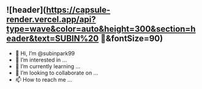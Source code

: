 ![header](https://capsule-render.vercel.app/api?type=wave&color=auto&height=300&section=header&text=SUBIN%20 💞️&fontSize=90)
- 
- 👋 Hi, I’m @subinpark99
- 👀 I’m interested in ...
- 🌱 I’m currently learning ...
- 💞️ I’m looking to collaborate on ...
- 📫 How to reach me ...


